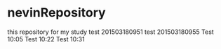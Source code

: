 # nevinRepository
this repository for my study 
 test 201503180951
 test 201503180955
Test 10:05
Test 10:22
Test 10:31
